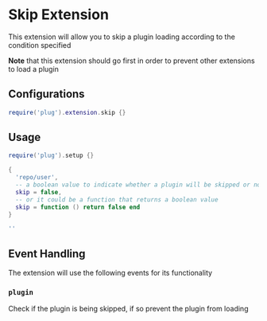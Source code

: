 # Skip Extension

This extension will allow you to skip a plugin loading according to the
condition specified

**Note** that this extension should go first in order to prevent other
extensions to load a plugin

## Configurations

```lua
require('plug').extension.skip {}
```

## Usage

```lua
require('plug').setup {}

{
  'repo/user',
  -- a boolean value to indicate whether a plugin will be skipped or not
  skip = false,
  -- or it could be a function that returns a boolean value
  skip = function () return false end
}

''
```

## Event Handling

The extension will use the following events for its functionality

### `plugin`

Check if the plugin is being skipped, if so prevent the plugin from loading
